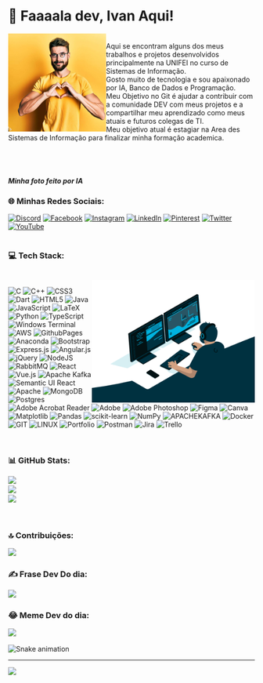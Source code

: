 # 💫 Faaaala dev, Ivan Aqui!

<div>       
       <img align="left" height="200" alt="ia" src="ia.jpg">
       <br> Aqui se encontram alguns dos meus trabalhos e projetos desenvolvidos principalmente na UNIFEI no curso de Sistemas de Informação.
       <br> Gosto muito de tecnologia e sou apaixonado por IA, Banco de Dados e Programação.
       <br> Meu Objetivo no Git é ajudar a contribuir com a comunidade DEV com meus projetos e a compartilhar meu aprendizado como meus atuais e futuros colegas de TI.
       <br> Meu objetivo atual é estagiar na Area des Sistemas de Informação para finalizar minha formação academica.<br> <br> <br><br>
</div>
<h5 align="left"> Minha foto feito por IA </h5>

### 🌐 Minhas Redes Sociais:

[![Discord](https://img.shields.io/badge/Discord-%237289DA.svg?logo=discord&logoColor=white)](https://discord.okta.com/leoni) [![Facebook](https://img.shields.io/badge/Facebook-%231877F2.svg?logo=Facebook&logoColor=white)](https://facebook.com/ivanleoni.vilasboas) [![Instagram](https://img.shields.io/badge/Instagram-%23E4405F.svg?logo=Instagram&logoColor=white)](https://www.instagram.com/loukavida/) [![LinkedIn](https://img.shields.io/badge/LinkedIn-%230077B5.svg?logo=linkedin&logoColor=white)](https://www.linkedin.com/in/ivan-leoni-vilas-boas-46bb6a76/) [![Pinterest](https://img.shields.io/badge/Pinterest-%23E60023.svg?logo=Pinterest&logoColor=white)](https://br.pinterest.com/ivanleoni18/) [![Twitter](https://img.shields.io/badge/Twitter-%231DA1F2.svg?logo=Twitter&logoColor=white)](https://twitter.com/ivanleonivb) [![YouTube](https://img.shields.io/badge/YouTube-%23FF0000.svg?logo=YouTube&logoColor=white)](https://www.youtube.com/channel/UCRMboQd2DDw_FgtmOuCTtnA) 
<br>  <br>

### 💻 Tech Stack:
<br>  
<div>
  <img align="right" height="250" alt="coding-time" src="code.gif">
</div>

![C](https://img.shields.io/badge/c-%2300599C.svg?style=for-the-badge&logo=c&logoColor=white) ![C++](https://img.shields.io/badge/c++-%2300599C.svg?style=for-the-badge&logo=c%2B%2B&logoColor=white) ![CSS3](https://img.shields.io/badge/css3-%231572B6.svg?style=for-the-badge&logo=css3&logoColor=white) ![Dart](https://img.shields.io/badge/dart-%230175C2.svg?style=for-the-badge&logo=dart&logoColor=white) ![HTML5](https://img.shields.io/badge/html5-%23E34F26.svg?style=for-the-badge&logo=html5&logoColor=white) ![Java](https://img.shields.io/badge/java-%23ED8B00.svg?style=for-the-badge&logo=openjdk&logoColor=white) ![JavaScript](https://img.shields.io/badge/javascript-%23323330.svg?style=for-the-badge&logo=javascript&logoColor=%23F7DF1E) ![LaTeX](https://img.shields.io/badge/latex-%23008080.svg?style=for-the-badge&logo=latex&logoColor=white) ![Python](https://img.shields.io/badge/python-3670A0?style=for-the-badge&logo=python&logoColor=ffdd54) ![TypeScript](https://img.shields.io/badge/typescript-%23007ACC.svg?style=for-the-badge&logo=typescript&logoColor=white) ![Windows Terminal](https://img.shields.io/badge/Windows%20Terminal-%234D4D4D.svg?style=for-the-badge&logo=windows-terminal&logoColor=white) ![AWS](https://img.shields.io/badge/AWS-%23FF9900.svg?style=for-the-badge&logo=amazon-aws&logoColor=white) ![GithubPages](https://img.shields.io/badge/github%20pages-121013?style=for-the-badge&logo=github&logoColor=white) ![Anaconda](https://img.shields.io/badge/Anaconda-%2344A833.svg?style=for-the-badge&logo=anaconda&logoColor=white) ![Bootstrap](https://img.shields.io/badge/bootstrap-%238511FA.svg?style=for-the-badge&logo=bootstrap&logoColor=white) ![Express.js](https://img.shields.io/badge/express.js-%23404d59.svg?style=for-the-badge&logo=express&logoColor=%2361DAFB) ![Angular.js](https://img.shields.io/badge/angular.js-%23E23237.svg?style=for-the-badge&logo=angularjs&logoColor=white) ![jQuery](https://img.shields.io/badge/jquery-%230769AD.svg?style=for-the-badge&logo=jquery&logoColor=white) ![NodeJS](https://img.shields.io/badge/node.js-6DA55F?style=for-the-badge&logo=node.js&logoColor=white) ![RabbitMQ](https://img.shields.io/badge/rabbitmq-FF6600?style=for-the-badge&logo=rabbitmq&logoColor=white) ![React](https://img.shields.io/badge/react-%2320232a.svg?style=for-the-badge&logo=react&logoColor=%2361DAFB) ![Vue.js](https://img.shields.io/badge/vue.js-%2335495e.svg?style=for-the-badge&logo=vuedotjs&logoColor=%234FC08D) ![Apache Kafka](https://img.shields.io/badge/Apache%20Kafka-000?style=for-the-badge&logo=apachekafka) ![Semantic UI React](https://img.shields.io/badge/Semantic%20UI%20React-%2335BDB2.svg?style=for-the-badge&logo=SemanticUIReact&logoColor=white) ![Apache](https://img.shields.io/badge/apache-%23D42029.svg?style=for-the-badge&logo=apache&logoColor=white) ![MongoDB](https://img.shields.io/badge/MongoDB-%234ea94b.svg?style=for-the-badge&logo=mongodb&logoColor=white) ![Postgres](https://img.shields.io/badge/postgres-%23316192.svg?style=for-the-badge&logo=postgresql&logoColor=white) ![Adobe Acrobat Reader](https://img.shields.io/badge/Adobe%20Acrobat%20Reader-EC1C24.svg?style=for-the-badge&logo=Adobe%20Acrobat%20Reader&logoColor=white) ![Adobe](https://img.shields.io/badge/adobe-%23FF0000.svg?style=for-the-badge&logo=adobe&logoColor=white) ![Adobe Photoshop](https://img.shields.io/badge/adobe%20photoshop-%2331A8FF.svg?style=for-the-badge&logo=adobe%20photoshop&logoColor=white) ![Figma](https://img.shields.io/badge/figma-%23F24E1E.svg?style=for-the-badge&logo=figma&logoColor=white) ![Canva](https://img.shields.io/badge/Canva-%2300C4CC.svg?style=for-the-badge&logo=Canva&logoColor=white) ![Matplotlib](https://img.shields.io/badge/Matplotlib-%23ffffff.svg?style=for-the-badge&logo=Matplotlib&logoColor=black) ![Pandas](https://img.shields.io/badge/pandas-%23150458.svg?style=for-the-badge&logo=pandas&logoColor=white) ![scikit-learn](https://img.shields.io/badge/scikit--learn-%23F7931E.svg?style=for-the-badge&logo=scikit-learn&logoColor=white) ![NumPy](https://img.shields.io/badge/numpy-%23013243.svg?style=for-the-badge&logo=numpy&logoColor=white) ![APACHEKAFKA](https://img.shields.io/badge/apachekafka-231F20.svg?style=for-the-badge&logo=apachekafka&logoColor=white&color=%23231F20) ![Docker](https://img.shields.io/badge/docker-%230db7ed.svg?style=for-the-badge&logo=docker&logoColor=white) ![GIT](https://img.shields.io/badge/Git-fc6d26?style=for-the-badge&logo=git&logoColor=white) ![LINUX](https://img.shields.io/badge/Linux-FCC624?style=for-the-badge&logo=linux&logoColor=black) ![Portfolio](https://img.shields.io/badge/Portfolio-%23000000.svg?style=for-the-badge&logo=firefox&logoColor=#FF7139) ![Postman](https://img.shields.io/badge/Postman-FF6C37?style=for-the-badge&logo=postman&logoColor=white) ![Jira](https://img.shields.io/badge/jira-%230A0FFF.svg?style=for-the-badge&logo=jira&logoColor=white) ![Trello](https://img.shields.io/badge/Trello-%23026AA7.svg?style=for-the-badge&logo=Trello&logoColor=white)

<br>  

### 📊 GitHub Stats:

![](https://github-readme-stats.vercel.app/api?username=IvanEng2019&theme=great-gatsby&hide_border=false&include_all_commits=false&count_private=true)<br/>
![](https://github-readme-streak-stats.herokuapp.com/?user=IvanEng2019&theme=great-gatsby&hide_border=false)<br/>
![](https://github-readme-stats.vercel.app/api/top-langs/?username=IvanEng2019&theme=great-gatsby&hide_border=false&include_all_commits=false&count_private=true&layout=compact)

<br>

### 🔝 Contribuições:

![](https://github-contributor-stats.vercel.app/api?username=IvanEng2019&limit=5&theme=great-gatsby&combine_all_yearly_contributions=true)


### ✍️ Frase Dev Do dia:
![](https://quotes-github-readme.vercel.app/api?type=horizontal&theme=great-gatsby)

### 😂 Meme Dev do dia:
<img src='https://randommeme-five.vercel.app/' style="height: 400px;"/>

![Snake animation](https://github.com/IvanEng2019/IvanEng2019/blob/output/github-contribution-grid-snake.svg)

---
[![](https://visitcount.itsvg.in/api?id=IvanEng2019&icon=5&color=1)](https://visitcount.itsvg.in)
